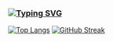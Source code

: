 ### [![Typing SVG](https://readme-typing-svg.demolab.com?font=Fira+Code&weight=600&pause=1000&background=46FFE400&random=true&width=435&lines=%EC%8B%AC%EB%82%A0%EB%91%90+%EA%B9%83%ED%97%88%EB%B8%8C)](https://git.io/typing-svg)

<!--
**20171193/20171193** is a ✨ _special_ ✨ repository because its `README.md` (this file) appears on your GitHub profile.

Here are some ideas to get you started:

- 🔭 I’m currently working on ...
- 🌱 I’m currently learning ...
- 👯 I’m looking to collaborate on ...
- 🤔 I’m looking for help with ...
- 💬 Ask me about ...
- 📫 How to reach me: ...
- 😄 Pronouns: ...
- ⚡ Fun fact: ...
-->
[![Top Langs](https://github-readme-stats.vercel.app/api/top-langs/?username=20171193)](https://github.com/anuraghazra/github-readme-stats)
[![GitHub Streak](https://streak-stats.demolab.com?user=20171193&theme=dark)](https://git.io/streak-stats)
